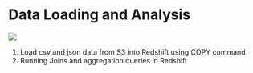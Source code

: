 # Data Loading and Analysis

[![](https://img.shields.io/badge/jupyter-notebook-informational?logo=jupyter)](https://nbviewer.org/github/sparsh-ai/recohut/blob/main/02-storage/lab-redshift-retail.ipynb)

1. Load csv and json data from S3 into Redshift using COPY command
2. Running Joins and aggregation queries in Redshift